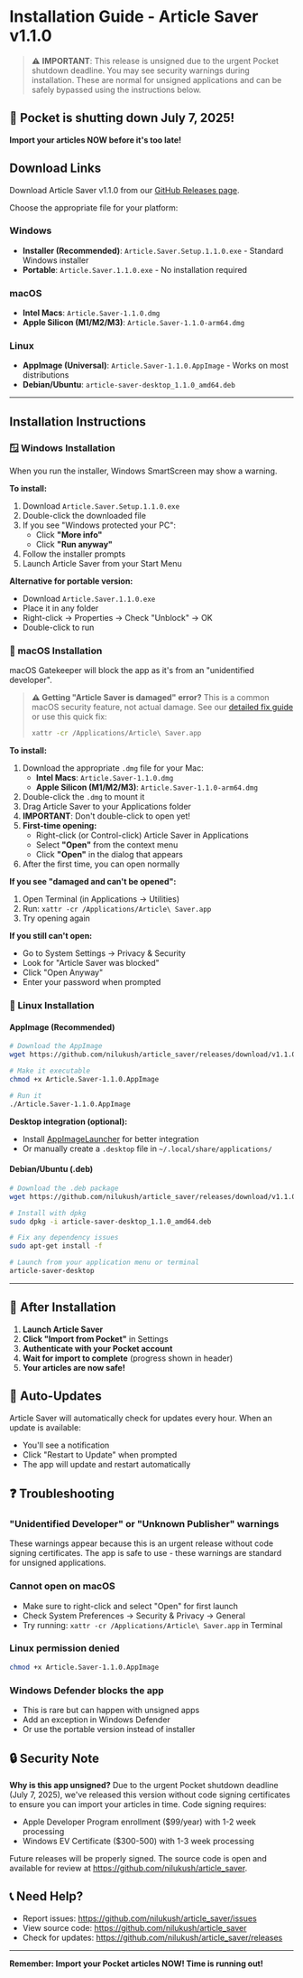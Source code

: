 # Installation Guide - Article Saver v1.1.0

> ⚠️ **IMPORTANT**: This release is unsigned due to the urgent Pocket shutdown deadline. You may see security warnings during installation. These are normal for unsigned applications and can be safely bypassed using the instructions below.

## 🚨 Pocket is shutting down July 7, 2025!
**Import your articles NOW before it's too late!**

## Download Links

Download Article Saver v1.1.0 from our [GitHub Releases page](https://github.com/nilukush/article_saver/releases/tag/v1.1.0).

Choose the appropriate file for your platform:

### Windows
- **Installer (Recommended)**: `Article.Saver.Setup.1.1.0.exe` - Standard Windows installer
- **Portable**: `Article.Saver.1.1.0.exe` - No installation required

### macOS
- **Intel Macs**: `Article.Saver-1.1.0.dmg`
- **Apple Silicon (M1/M2/M3)**: `Article.Saver-1.1.0-arm64.dmg`

### Linux
- **AppImage (Universal)**: `Article.Saver-1.1.0.AppImage` - Works on most distributions
- **Debian/Ubuntu**: `article-saver-desktop_1.1.0_amd64.deb`

---

## Installation Instructions

### 🪟 Windows Installation

When you run the installer, Windows SmartScreen may show a warning.

**To install:**

1. Download `Article.Saver.Setup.1.1.0.exe`
2. Double-click the downloaded file
3. If you see "Windows protected your PC":
   - Click **"More info"**
   - Click **"Run anyway"**
4. Follow the installer prompts
5. Launch Article Saver from your Start Menu

**Alternative for portable version:**
- Download `Article.Saver.1.1.0.exe`
- Place it in any folder
- Right-click → Properties → Check "Unblock" → OK
- Double-click to run

### 🍎 macOS Installation

macOS Gatekeeper will block the app as it's from an "unidentified developer".

> **⚠️ Getting "Article Saver is damaged" error?** This is a common macOS security feature, not actual damage. See our [detailed fix guide](MACOS_DAMAGED_APP_FIX.md) or use this quick fix:
> ```bash
> xattr -cr /Applications/Article\ Saver.app
> ```

**To install:**

1. Download the appropriate `.dmg` file for your Mac:
   - **Intel Macs**: `Article.Saver-1.1.0.dmg`
   - **Apple Silicon (M1/M2/M3)**: `Article.Saver-1.1.0-arm64.dmg`
2. Double-click the `.dmg` to mount it
3. Drag Article Saver to your Applications folder
4. **IMPORTANT**: Don't double-click to open yet!
5. **First-time opening:**
   - Right-click (or Control-click) Article Saver in Applications
   - Select **"Open"** from the context menu
   - Click **"Open"** in the dialog that appears
6. After the first time, you can open normally

**If you see "damaged and can't be opened":**
1. Open Terminal (in Applications → Utilities)
2. Run: `xattr -cr /Applications/Article\ Saver.app`
3. Try opening again

**If you still can't open:**
- Go to System Settings → Privacy & Security
- Look for "Article Saver was blocked"
- Click "Open Anyway"
- Enter your password when prompted

### 🐧 Linux Installation

#### AppImage (Recommended)
```bash
# Download the AppImage
wget https://github.com/nilukush/article_saver/releases/download/v1.1.0/Article.Saver-1.1.0.AppImage

# Make it executable
chmod +x Article.Saver-1.1.0.AppImage

# Run it
./Article.Saver-1.1.0.AppImage
```

**Desktop integration (optional):**
- Install [AppImageLauncher](https://github.com/TheAssassin/AppImageLauncher) for better integration
- Or manually create a `.desktop` file in `~/.local/share/applications/`

#### Debian/Ubuntu (.deb)
```bash
# Download the .deb package
wget https://github.com/nilukush/article_saver/releases/download/v1.1.0/article-saver-desktop_1.1.0_amd64.deb

# Install with dpkg
sudo dpkg -i article-saver-desktop_1.1.0_amd64.deb

# Fix any dependency issues
sudo apt-get install -f

# Launch from your application menu or terminal
article-saver-desktop
```

---

## 🚀 After Installation

1. **Launch Article Saver**
2. **Click "Import from Pocket"** in Settings
3. **Authenticate with your Pocket account**
4. **Wait for import to complete** (progress shown in header)
5. **Your articles are now safe!**

## 🔄 Auto-Updates

Article Saver will automatically check for updates every hour. When an update is available:
- You'll see a notification
- Click "Restart to Update" when prompted
- The app will update and restart automatically

## ❓ Troubleshooting

### "Unidentified Developer" or "Unknown Publisher" warnings
These warnings appear because this is an urgent release without code signing certificates. The app is safe to use - these warnings are standard for unsigned applications.

### Cannot open on macOS
- Make sure to right-click and select "Open" for first launch
- Check System Preferences → Security & Privacy → General
- Try running: `xattr -cr /Applications/Article\ Saver.app` in Terminal

### Linux permission denied
```bash
chmod +x Article.Saver-1.1.0.AppImage
```

### Windows Defender blocks the app
- This is rare but can happen with unsigned apps
- Add an exception in Windows Defender
- Or use the portable version instead of installer

## 🔒 Security Note

**Why is this app unsigned?**
Due to the urgent Pocket shutdown deadline (July 7, 2025), we've released this version without code signing certificates to ensure you can import your articles in time. Code signing requires:
- Apple Developer Program enrollment ($99/year) with 1-2 week processing
- Windows EV Certificate ($300-500) with 1-3 week processing

Future releases will be properly signed. The source code is open and available for review at https://github.com/nilukush/article_saver.

## 📞 Need Help?

- Report issues: https://github.com/nilukush/article_saver/issues
- View source code: https://github.com/nilukush/article_saver
- Check for updates: https://github.com/nilukush/article_saver/releases

---

**Remember: Import your Pocket articles NOW! Time is running out!**